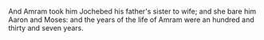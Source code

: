 And Amram took him Jochebed his father's sister to wife; and she bare him Aaron and Moses: and the years of the life of Amram were an hundred and thirty and seven years.
